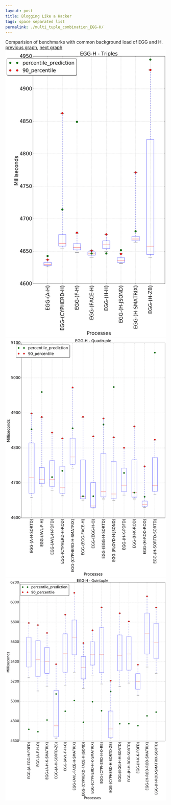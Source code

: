 ```yaml
---
layout: post
title: Blogging Like a Hacker
tags: space separated list
permalink: ./multi_tuple_combination_EGG-H/
---
```


Comparision of benchmarks with common background load of EGG and H.
[previous graph](./multi_tuple_combination_EGG-F/), [next graph](./multi_tuple_combination_EGG-JSOND/)
<img src="./images/triple/EGG/EGG-H_box.png" alt="graph figure"><img src="./images/quadruple/EGG/EGG-H_box.png" alt="graph figure"><img src="./images/quintuple/EGG/EGG-H_box.png" alt="graph figure">